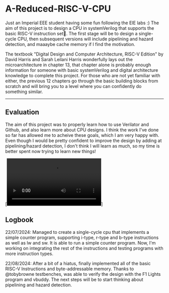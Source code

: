 # A-Reduced-RISC-V-CPU

Just an Imperial EEE student having some fun following the EIE labs :) The aim of this project is to design a CPU in systemVerilog that supports the basic RISC-V instruction set🤠. The first stage will be to design a single-cycle CPU, then subsequent versions will include pipelining and hazard detection, and maaaybe cache memory if I find the motivation. 

The textbook "Digital Design and Computer Architecture, RISC-V Edition" by David Harris and Sarah Leilani Harris wonderfully lays out the microarchitecture in chapter 13, that chapter alone is probably enough information for someone with basic systemVerilog and digital architecture knowledge to complete this project. For those who are not yet familiar with either, the previous 12 chapters go through the basic building blocks from scratch and will bring you to a level where you can confidently do something similar.

---

## Evaluation
The aim of this project was to properly learn how to use Verilator and Github, and also learn more about CPU designs. I think the work I've done so far has allowed me to acheive these goals, which I am very happy with. Even though I would be pretty confident to improve the design by adding at pipelining/hazard detection, I don't think I will learn as much, so my time is better spent now trying to learn new things!

[![Watch the Video](https://github.com/Giovannettix/A-Reduced-RISC-V-CPU/blob/main/PXL_20240920_100402857.TS.mp4)]

## Logbook
22/07/2024: Managed to create a single-cycle cpu that implements a simple counter program, supporting i-type, r-type and b-type instructions as well as lw and sw. It is able to run a simple counter program. Now, I'm working on integrating the rest of the instructions and testing programs with more instruction types. 

22/08/2024: After a bit of a hiatus, finally implemented all of the basic RISC-V Instructions and byte-addressable memory. Thanks to @tobybrowne testbenches, was able to verify the design with the F1 Lights program and vbuddy. The next steps will be to start thinking about pipelining and hazard detection.



